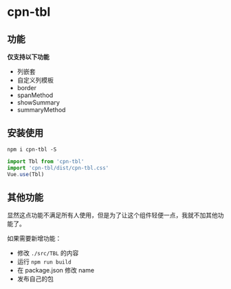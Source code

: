 # cpn-tbl

## 功能

**仅支持以下功能**

- 列嵌套
- 自定义列模板
- border
- spanMethod
- showSummary
- summaryMethod

## 安装使用

```
npm i cpn-tbl -S
```

```javascript
import Tbl from 'cpn-tbl'
import 'cpn-tbl/dist/cpn-tbl.css'
Vue.use(Tbl)
```

## 其他功能

显然这点功能不满足所有人使用，但是为了让这个组件轻便一点，我就不加其他功能了。

如果需要新增功能：

- 修改 `./src/TBL` 的内容
- 运行 `npm run build`
- 在 package.json 修改 name
- 发布自己的包
